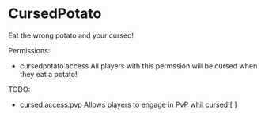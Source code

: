 # CursedPotato
Eat the wrong potato and your cursed!

Permissions:

- cursedpotato.access
All players with this permssion will be cursed when they eat a potato!

TODO:
- cursed.access.pvp
Allows players to engage in PvP whil cursed![ ]
